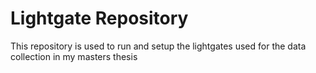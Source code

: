 # Lightgate Repository
This repository is used to run and setup the lightgates used for the data collection in my masters thesis
